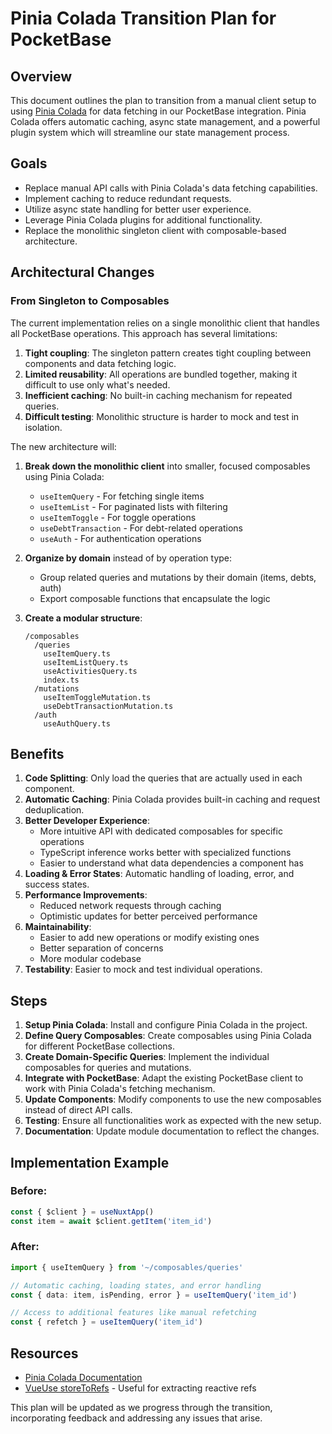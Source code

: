 # Pinia Colada Transition Plan for PocketBase

## Overview
This document outlines the plan to transition from a manual client setup to using [Pinia Colada](https://pinia-colada.esm.dev/) for data fetching in our PocketBase integration. Pinia Colada offers automatic caching, async state management, and a powerful plugin system which will streamline our state management process.

## Goals
- Replace manual API calls with Pinia Colada's data fetching capabilities.
- Implement caching to reduce redundant requests.
- Utilize async state handling for better user experience.
- Leverage Pinia Colada plugins for additional functionality.
- Replace the monolithic singleton client with composable-based architecture.

## Architectural Changes

### From Singleton to Composables

The current implementation relies on a single monolithic client that handles all PocketBase operations. This approach has several limitations:

1. **Tight coupling**: The singleton pattern creates tight coupling between components and data fetching logic.
2. **Limited reusability**: All operations are bundled together, making it difficult to use only what's needed.
3. **Inefficient caching**: No built-in caching mechanism for repeated queries.
4. **Difficult testing**: Monolithic structure is harder to mock and test in isolation.

The new architecture will:

1. **Break down the monolithic client** into smaller, focused composables using Pinia Colada:
   - `useItemQuery` - For fetching single items
   - `useItemList` - For paginated lists with filtering
   - `useItemToggle` - For toggle operations
   - `useDebtTransaction` - For debt-related operations
   - `useAuth` - For authentication operations

2. **Organize by domain** instead of by operation type:
   - Group related queries and mutations by their domain (items, debts, auth)
   - Export composable functions that encapsulate the logic

3. **Create a modular structure**:
   ```
   /composables
     /queries
       useItemQuery.ts
       useItemListQuery.ts
       useActivitiesQuery.ts
       index.ts
     /mutations
       useItemToggleMutation.ts
       useDebtTransactionMutation.ts
     /auth
       useAuthQuery.ts
   ```

## Benefits

1. **Code Splitting**: Only load the queries that are actually used in each component.
2. **Automatic Caching**: Pinia Colada provides built-in caching and request deduplication.
3. **Better Developer Experience**:
   - More intuitive API with dedicated composables for specific operations
   - TypeScript inference works better with specialized functions
   - Easier to understand what data dependencies a component has
4. **Loading & Error States**: Automatic handling of loading, error, and success states.
5. **Performance Improvements**:
   - Reduced network requests through caching
   - Optimistic updates for better perceived performance
6. **Maintainability**:
   - Easier to add new operations or modify existing ones
   - Better separation of concerns
   - More modular codebase
7. **Testability**: Easier to mock and test individual operations.

## Steps
1. **Setup Pinia Colada**: Install and configure Pinia Colada in the project.
2. **Define Query Composables**: Create composables using Pinia Colada for different PocketBase collections.
3. **Create Domain-Specific Queries**: Implement the individual composables for queries and mutations.
4. **Integrate with PocketBase**: Adapt the existing PocketBase client to work with Pinia Colada's fetching mechanism.
5. **Update Components**: Modify components to use the new composables instead of direct API calls.
6. **Testing**: Ensure all functionalities work as expected with the new setup.
7. **Documentation**: Update module documentation to reflect the changes.

## Implementation Example

### Before:
```ts
const { $client } = useNuxtApp()
const item = await $client.getItem('item_id')
```

### After:
```ts
import { useItemQuery } from '~/composables/queries'

// Automatic caching, loading states, and error handling
const { data: item, isPending, error } = useItemQuery('item_id')

// Access to additional features like manual refetching
const { refetch } = useItemQuery('item_id')
```

## Resources
- [Pinia Colada Documentation](https://pinia-colada.esm.dev/)
- [VueUse storeToRefs](https://vueuse.org/core/storeToRefs/) - Useful for extracting reactive refs

This plan will be updated as we progress through the transition, incorporating feedback and addressing any issues that arise. 
